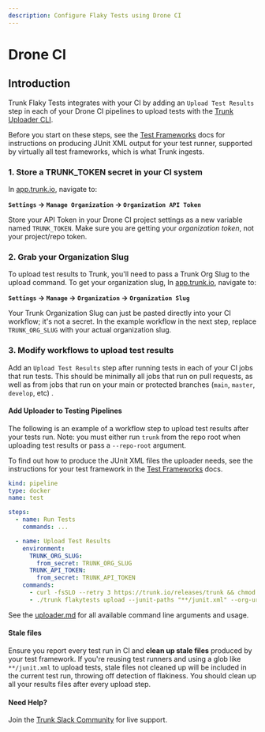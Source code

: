 ```yaml
---
description: Configure Flaky Tests using Drone CI
---
```


# Drone CI

## Introduction

Trunk Flaky Tests integrates with your CI by adding an `Upload Test Results` step in each of your Drone CI pipelines to upload tests with the [Trunk Uploader CLI](../../uploader.md).

Before you start on these steps, see the [Test Frameworks](../frameworks/) docs for instructions on producing JUnit XML output for your test runner, supported by virtually all test frameworks, which is what Trunk ingests.

### 1. Store a TRUNK\_TOKEN secret in your CI system

In [app.trunk.io](https://app.trunk.io/?intent=flaky+tests), navigate to:

**`Settings` -> `Manage Organization` -> `Organization API Token`**

Store your API Token in your Drone CI project settings as a new variable named `TRUNK_TOKEN`. Make sure you are getting your _organization token_, not your project/repo token.

### 2. Grab your Organization Slug

To upload test results to Trunk, you'll need to pass a Trunk Org Slug to the upload command. To get your organization slug, In [app.trunk.io](https://app.trunk.io/?intent=flaky+tests), navigate to:

&#x20;**`Settings` -> `Manage` -> `Organization` -> `Organization Slug`**

Your Trunk Organization Slug can just be pasted directly into your CI workflow; it's not a secret. In the example workflow in the next step, replace `TRUNK_ORG_SLUG` with your actual organization slug.

### 3. Modify workflows to upload test results

Add an `Upload Test Results` step after running tests in each of your CI jobs that run tests. This should be minimally all jobs that run on pull requests, as well as from jobs that run on your main or protected branches (`main`, `master`, `develop`, etc) .

#### Add Uploader to Testing Pipelines

The following is an example of a workflow step to upload test results after your tests run. Note: you must either run `trunk` from the repo root when uploading test results or pass a `--repo-root` argument.

To find out how to produce the JUnit XML files the uploader needs, see the instructions for your test framework in the [Test Frameworks](https://docs.trunk.io/flaky-tests/frameworks) docs.

```yaml
kind: pipeline
type: docker
name: test

steps:
  - name: Run Tests
    commands: ...

  - name: Upload Test Results
    environment:
      TRUNK_ORG_SLUG:
        from_secret: TRUNK_ORG_SLUG
      TRUNK_API_TOKEN:
        from_secret: TRUNK_API_TOKEN
    commands:
      - curl -fsSLO --retry 3 https://trunk.io/releases/trunk && chmod +x ./trunk
      - ./trunk flakytests upload --junit-paths "**/junit.xml" --org-url-slug <TRUNK_ORG_SLUG> --token $TRUNK_TOKEN
```

See the [uploader.md](../../uploader.md "mention") for all available command line arguments and usage.

#### Stale files

Ensure you report every test run in CI and **clean up stale files** produced by your test framework. If you're reusing test runners and using a glob like `**/junit.xml` to upload tests, stale files not cleaned up will be included in the current test run, throwing off detection of flakiness. You should clean up all your results files after every upload step.

#### Need Help?

Join the [Trunk Slack Community](https://slack.trunk.io) for live support.
